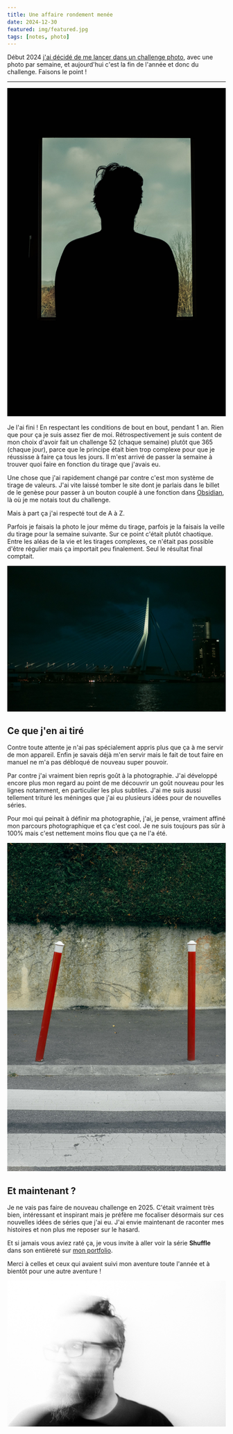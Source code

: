 ```yaml
---
title: Une affaire rondement menée
date: 2024-12-30
featured: img/featured.jpg
tags: [notes, photo]
---
```


Début 2024 [j'ai décidé de me lancer dans un challenge photo](https://blog.foojin.com/2023/12/22/shuffle-mon-challenge-photo/), avec une photo par semaine, et aujourd'hui c'est la fin de l'année et donc du challenge. Faisons le point !

---
![Shuffle 01](img/shuffle-01.jpg)

Je l'ai fini ! En respectant les conditions de bout en bout, pendant 1 an. Rien que pour ça je suis assez fier de moi. Rétrospectivement je suis content de mon choix d'avoir fait un challenge 52 (chaque semaine) plutôt que 365 (chaque jour), parce que le principe était bien trop complexe pour que je réussisse à faire ça tous les jours. Il m'est arrivé de passer la semaine à trouver quoi faire en fonction du tirage que j'avais eu.

Une chose que j'ai rapidement changé par contre c'est mon système de tirage de valeurs. J'ai vite laissé tomber le site dont je parlais dans le billet de le genèse pour passer à un bouton couplé à une fonction dans [Obsidian](https://obsidian.md/), là où je me notais tout du challenge.

Mais à part ça j'ai respecté tout de A à Z.

Parfois je faisais la photo le jour même du tirage, parfois je la faisais la veille du tirage pour la semaine suivante. Sur ce point c'était plutôt chaotique. Entre les aléas de la vie et les tirages complexes, ce n'était pas possible d'être régulier mais ça importait peu finalement. Seul le résultat final comptait.

![Shuffle 20](img/shuffle-20.jpg)

## Ce que j'en ai tiré

Contre toute attente je n'ai pas spécialement appris plus que ça à me servir de mon appareil. Enfin je savais déjà m'en servir mais le fait de tout faire en manuel ne m'a pas débloqué de nouveau super pouvoir.

Par contre j'ai vraiment bien repris goût à la photographie. J'ai développé encore plus mon regard au point de me découvrir un goût nouveau pour les lignes notamment, en particulier les plus subtiles. J'ai me suis aussi tellement trituré les méninges que j'ai eu plusieurs idées pour de nouvelles séries.

Pour moi qui peinait à définir ma photographie, j'ai, je pense, vraiment affiné mon parcours photographique et ça c'est cool. Je ne suis toujours pas sûr à 100% mais c'est nettement moins flou que ça ne l'a été.

![Shuffle 28](img/shuffle-28.jpg)

## Et maintenant ?

Je ne vais pas faire de nouveau challenge en 2025. C'était vraiment très bien, intéressant et inspirant mais je préfère me focaliser désormais sur ces nouvelles idées de séries que j'ai eu. J'ai envie maintenant de raconter mes histoires et non plus me reposer sur le hasard.

Et si jamais vous aviez raté ça, je vous invite à aller voir la série **Shuffle** dans son entièreté sur [mon portfolio](https://gooz.photography/tags/shuffle/).

Merci à celles et ceux qui avaient suivi mon aventure toute l'année et à bientôt pour une autre aventure !

![Shuffle 48](img/shuffle-48.jpg)
